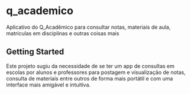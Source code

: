 # q_academico

Aplicativo do Q_Acadêmico para consultar notas, materiais de aula, matrículas em disciplinas e outras coisas mais  

## Getting Started

Este projeto sugiu da necessidade de se ter um app de consultas em escolas por alunos e professores para postagem e visualização de notas, consulta de materiais entre outros de forma mais portátil e com uma interface mais amigável e intuitiva. 

